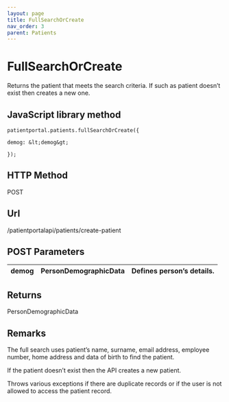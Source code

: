 ```yaml
---
layout: page
title: FullSearchOrCreate
nav_order: 3
parent: Patients
---
```


# FullSearchOrCreate

Returns the patient that meets the search criteria. If such as patient doesn’t exist then creates a new one.

## JavaScript library method

```
patientportal.patients.fullSearchOrCreate({

demog: &lt;demog&gt;

});
```

## HTTP Method

POST

## ****Url****

/patientportalapi/patients/create-patient

## POST Parameters

| demog | PersonDemographicData | Defines person’s details. |
| --- | --- | --- |

## Returns

PersonDemographicData

## Remarks

The full search uses patient’s name, surname, email address, employee number, home address and data of birth to find the patient.

If the patient doesn’t exist then the API creates a new patient.

Throws various exceptions if there are duplicate records or if the user is not allowed to access the patient record.
